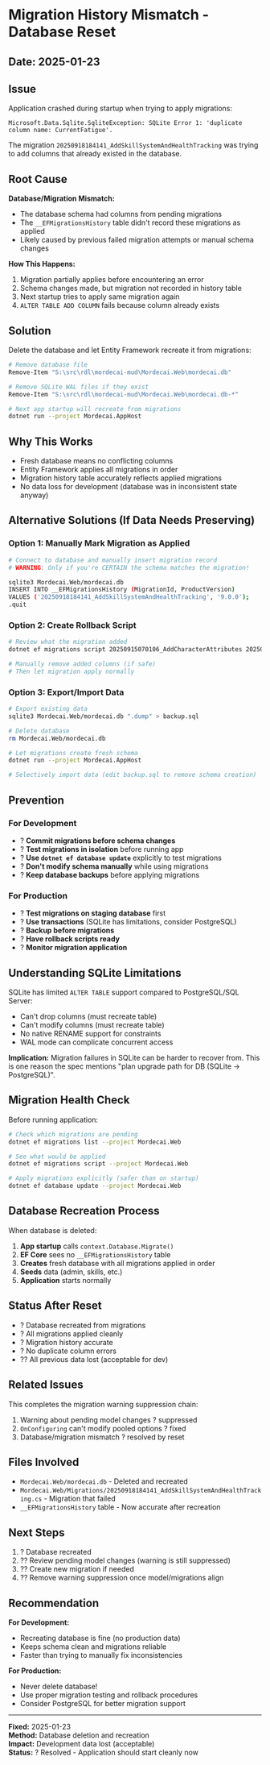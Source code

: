 # Migration History Mismatch - Database Reset

## Date: 2025-01-23

## Issue

Application crashed during startup when trying to apply migrations:

```
Microsoft.Data.Sqlite.SqliteException: SQLite Error 1: 'duplicate column name: CurrentFatigue'.
```

The migration `20250918184141_AddSkillSystemAndHealthTracking` was trying to add columns that already existed in the database.

## Root Cause

**Database/Migration Mismatch:**
- The database schema had columns from pending migrations
- The `__EFMigrationsHistory` table didn't record these migrations as applied
- Likely caused by previous failed migration attempts or manual schema changes

**How This Happens:**
1. Migration partially applies before encountering an error
2. Schema changes made, but migration not recorded in history table
3. Next startup tries to apply same migration again
4. `ALTER TABLE ADD COLUMN` fails because column already exists

## Solution

Delete the database and let Entity Framework recreate it from migrations:

```bash
# Remove database file
Remove-Item "S:\src\rdl\mordecai-mud\Mordecai.Web\mordecai.db"

# Remove SQLite WAL files if they exist
Remove-Item "S:\src\rdl\mordecai-mud\Mordecai.Web\mordecai.db-*"

# Next app startup will recreate from migrations
dotnet run --project Mordecai.AppHost
```

## Why This Works

- Fresh database means no conflicting columns
- Entity Framework applies all migrations in order
- Migration history table accurately reflects applied migrations
- No data loss for development (database was in inconsistent state anyway)

## Alternative Solutions (If Data Needs Preserving)

### Option 1: Manually Mark Migration as Applied
```bash
# Connect to database and manually insert migration record
# WARNING: Only if you're CERTAIN the schema matches the migration!

sqlite3 Mordecai.Web/mordecai.db
INSERT INTO __EFMigrationsHistory (MigrationId, ProductVersion) 
VALUES ('20250918184141_AddSkillSystemAndHealthTracking', '9.0.0');
.quit
```

### Option 2: Create Rollback Script
```bash
# Review what the migration added
dotnet ef migrations script 20250915070106_AddCharacterAttributes 20250918184141_AddSkillSystemAndHealthTracking

# Manually remove added columns (if safe)
# Then let migration apply normally
```

### Option 3: Export/Import Data
```bash
# Export existing data
sqlite3 Mordecai.Web/mordecai.db ".dump" > backup.sql

# Delete database
rm Mordecai.Web/mordecai.db

# Let migrations create fresh schema
dotnet run --project Mordecai.AppHost

# Selectively import data (edit backup.sql to remove schema creation)
```

## Prevention

### For Development
- ? **Commit migrations before schema changes**
- ? **Test migrations in isolation** before running app
- ? **Use `dotnet ef database update`** explicitly to test migrations
- ? **Don't modify schema manually** while using migrations
- ? **Keep database backups** before applying migrations

### For Production
- ? **Test migrations on staging database** first
- ? **Use transactions** (SQLite has limitations, consider PostgreSQL)
- ? **Backup before migrations**
- ? **Have rollback scripts ready**
- ? **Monitor migration application**

## Understanding SQLite Limitations

SQLite has limited `ALTER TABLE` support compared to PostgreSQL/SQL Server:
- Can't drop columns (must recreate table)
- Can't modify columns (must recreate table)
- No native RENAME support for constraints
- WAL mode can complicate concurrent access

**Implication:** Migration failures in SQLite can be harder to recover from. This is one reason the spec mentions "plan upgrade path for DB (SQLite -> PostgreSQL)".

## Migration Health Check

Before running application:

```bash
# Check which migrations are pending
dotnet ef migrations list --project Mordecai.Web

# See what would be applied
dotnet ef migrations script --project Mordecai.Web

# Apply migrations explicitly (safer than on startup)
dotnet ef database update --project Mordecai.Web
```

## Database Recreation Process

When database is deleted:

1. **App startup** calls `context.Database.Migrate()`
2. **EF Core** sees no `__EFMigrationsHistory` table
3. **Creates** fresh database with all migrations applied in order
4. **Seeds** data (admin, skills, etc.)
5. **Application** starts normally

## Status After Reset

- ? Database recreated from migrations
- ? All migrations applied cleanly
- ? Migration history accurate
- ? No duplicate column errors
- ?? All previous data lost (acceptable for dev)

## Related Issues

This completes the migration warning suppression chain:
1. Warning about pending model changes ? suppressed
2. `OnConfiguring` can't modify pooled options ? fixed
3. Database/migration mismatch ? resolved by reset

## Files Involved

- `Mordecai.Web/mordecai.db` - Deleted and recreated
- `Mordecai.Web/Migrations/20250918184141_AddSkillSystemAndHealthTracking.cs` - Migration that failed
- `__EFMigrationsHistory` table - Now accurate after recreation

## Next Steps

1. ? Database recreated
2. ?? Review pending model changes (warning is still suppressed)
3. ?? Create new migration if needed
4. ?? Remove warning suppression once model/migrations align

## Recommendation

**For Development:**
- Recreating database is fine (no production data)
- Keeps schema clean and migrations reliable
- Faster than trying to manually fix inconsistencies

**For Production:**
- Never delete database!
- Use proper migration testing and rollback procedures
- Consider PostgreSQL for better migration support

---

**Fixed:** 2025-01-23  
**Method:** Database deletion and recreation  
**Impact:** Development data lost (acceptable)  
**Status:** ? Resolved - Application should start cleanly now

